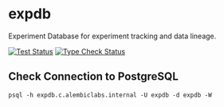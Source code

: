 # expdb
Experiment Database for experiment tracking and data lineage.

[![Test Status](badge)](https://github.com/alembiclabs/expdb/actions/workflows/test.yaml/badge.svg)
[![Type Check Status](badge)](https://github.com/alembiclabs/expdb/actions/workflows/type_check.yaml/badge.svg)


## Check Connection to PostgreSQL
`psql -h expdb.c.alembiclabs.internal -U expdb -d expdb -W`